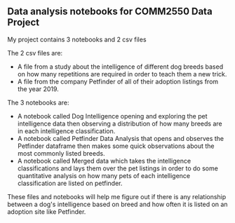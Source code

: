 ## Data analysis notebooks for COMM2550 Data Project

My project contains 3 notebooks and 2 csv files

The 2 csv files are:
* A file from a study about the intelligence of different dog breeds based on how many repetitions are required in order to teach them a new trick.
* A file from the company Petfinder of all of their adoption listings from the year 2019.

The 3 notebooks are:
* A notebook called Dog Intelligence opening and exploring the pet intelligence data then observing a distribution of how many breeds are in each intelligence classification.
* A notebook called Petfinder Data Analysis that opens and observes the Petfinder dataframe then makes some quick observations about the most commonly listed breeds.
* A notebook called Merged data which takes the intelligence classifications and lays them over the pet listings in order to do some quantitative analysis on how many pets of each intelligence classification are listed on petfinder.

These files and notebooks will help me figure out if there is any relationship between a dog's intelligence based on breed and how often it is listed on an adoption site like Petfinder.
